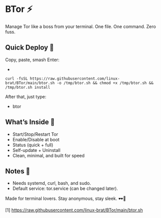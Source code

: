 # BTor ⚡️

Manage Tor like a boss from your terminal. One file. One command. Zero fuss.

## Quick Deploy 🚀

Copy, paste, smash Enter:

- 
```
curl -fsSL https://raw.githubusercontent.com/linux-brat/BTor/main/btor.sh -o /tmp/btor.sh && chmod +x /tmp/btor.sh && /tmp/btor.sh install
```

After that, just type:

- btor

## What’s Inside 🧰

- Start/Stop/Restart Tor
- Enable/Disable at boot
- Status (quick + full)
- Self-update + Uninstall
- Clean, minimal, and built for speed

## Notes 📝

- Needs systemd, curl, bash, and sudo.
- Default service: tor.service (can be changed later).

Made for terminal lovers. Stay anonymous, stay sleek. 🕶️💜

[1] https://raw.githubusercontent.com/linux-brat/BTor/main/btor.sh